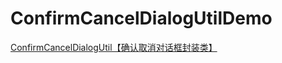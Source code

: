 # ConfirmCancelDialogUtilDemo
[ConfirmCancelDialogUtil【确认取消对话框封装类】](http://www.cnblogs.com/whycxb/p/7442206.html)
